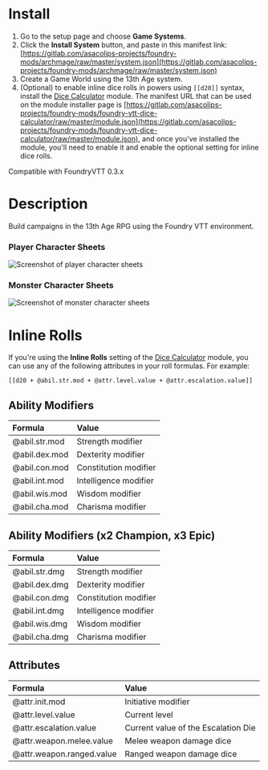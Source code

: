 # Install

1. Go to the setup page and choose **Game Systems**.
2. Click the **Install System** button, and paste in this manifest link: [https://gitlab.com/asacolips-projects/foundry-mods/archmage/raw/master/system.json](https://gitlab.com/asacolips-projects/foundry-mods/archmage/raw/master/system.json)
3. Create a Game World using the 13th Age system.
4. (Optional) to enable inline dice rolls in powers using `[[d20]]` syntax, install the [Dice Calculator](https://gitlab.com/asacolips-projects/foundry-mods/foundry-vtt-dice-calculator) module. The manifest URL that can be used on the module installer page is [https://gitlab.com/asacolips-projects/foundry-mods/foundry-vtt-dice-calculator/raw/master/module.json](https://gitlab.com/asacolips-projects/foundry-mods/foundry-vtt-dice-calculator/raw/master/module.json), and once you've installed the module, you'll need to enable it and enable the optional setting for inline dice rolls.

Compatible with FoundryVTT 0.3.x

# Description

Build campaigns in the 13th Age RPG using the Foundry VTT environment.

### Player Character Sheets

![Screenshot of player character sheets](https://i.imgur.com/ktco54a.jpg)

### Monster Character Sheets

![Screenshot of monster character sheets](https://i.imgur.com/FIaoixU.jpg)

# Inline Rolls

If you're using the **Inline Rolls** setting of the [Dice Calculator](https://gitlab.com/asacolips-projects/foundry-mods/foundry-vtt-dice-calculator) module, you can use any of the following attributes in your roll formulas. For example:

`[[d20 + @abil.str.mod + @attr.level.value + @attr.escalation.value]]`

## Ability Modifiers
| Formula | Value |
| :-- | :-- |
| @abil.str.mod | Strength modifier |
| @abil.dex.mod | Dexterity modifier |
| @abil.con.mod | Constitution modifier |
| @abil.int.mod | Intelligence modifier |
| @abil.wis.mod | Wisdom modifier |
| @abil.cha.mod | Charisma modifier |

## Ability Modifiers (x2 Champion, x3 Epic)
| Formula | Value |
| :-- | :-- |
| @abil.str.dmg | Strength modifier |
| @abil.dex.dmg | Dexterity modifier |
| @abil.con.dmg | Constitution modifier |
| @abil.int.dmg | Intelligence modifier |
| @abil.wis.dmg | Wisdom modifier |
| @abil.cha.dmg | Charisma modifier |

## Attributes
| Formula | Value |
| :-- | :-- |
| @attr.init.mod | Initiative modifier |
| @attr.level.value | Current level |
| @attr.escalation.value | Current value of the Escalation Die |
| @attr.weapon.melee.value | Melee weapon damage dice |
| @attr.weapon.ranged.value | Ranged weapon damage dice |